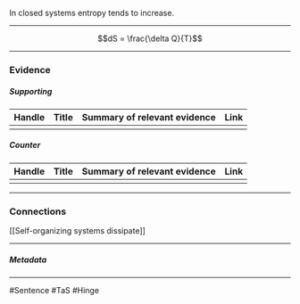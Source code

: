 In closed systems entropy tends to increase.
***
$$dS = \frac{\delta Q}{T}$$
***
### Evidence
##### Supporting

| Handle | Title | Summary of relevant evidence | Link |
| ------ | ----- | ---------------------------- | ---- |
|        |       |                              |      |
##### Counter
| Handle | Title | Summary of relevant evidence | Link |
| ------ | ----- | ---------------------------- | ---- |
|        |       |                              |      |

***
### Connections
[[Self-organizing systems dissipate]]
***
##### Metadata
***
#Sentence
#TaS
#Hinge 